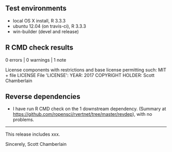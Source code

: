 ## Test environments

* local OS X install, R 3.3.3
* ubuntu 12.04 (on travis-ci), R 3.3.3
* win-builder (devel and release)

## R CMD check results

0 errors | 0 warnings | 1 note

   License components with restrictions and base license permitting such:
     MIT + file LICENSE
   File 'LICENSE':
     YEAR: 2017
     COPYRIGHT HOLDER: Scott Chamberlain

## Reverse dependencies

* I have run R CMD check on the 1 downstream dependency.
  (Summary at https://github.com/ropensci/rvertnet/tree/master/revdep),
  with no problems.

--------

This release includes xxx.

Sincerely,
Scott Chamberlain
